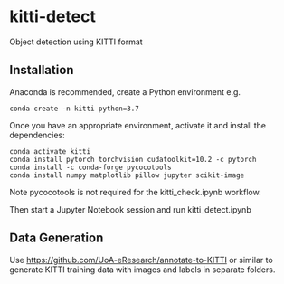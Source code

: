 # kitti-detect
Object detection using KITTI format

## Installation

Anaconda is recommended, create a Python environment e.g.
```
conda create -n kitti python=3.7
```

Once you have an appropriate environment, activate it and install the dependencies:

```
conda activate kitti
conda install pytorch torchvision cudatoolkit=10.2 -c pytorch
conda install -c conda-forge pycocotools
conda install numpy matplotlib pillow jupyter scikit-image
```

Note pycocotools is not required for the kitti_check.ipynb workflow.

Then start a Jupyter Notebook session and run kitti_detect.ipynb

## Data Generation

Use https://github.com/UoA-eResearch/annotate-to-KITTI or similar to generate KITTI training data with images and labels in separate folders.
